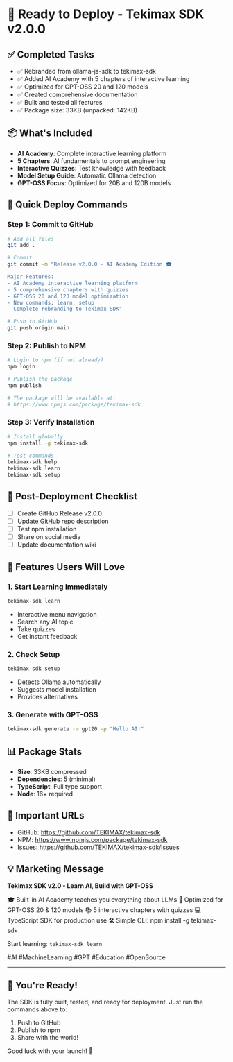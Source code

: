 # 🚀 Ready to Deploy - Tekimax SDK v2.0.0

## ✅ Completed Tasks
- ✅ Rebranded from ollama-js-sdk to tekimax-sdk
- ✅ Added AI Academy with 5 chapters of interactive learning
- ✅ Optimized for GPT-OSS 20 and 120 models
- ✅ Created comprehensive documentation
- ✅ Built and tested all features
- ✅ Package size: 33KB (unpacked: 142KB)

## 📦 What's Included
- **AI Academy**: Complete interactive learning platform
- **5 Chapters**: AI fundamentals to prompt engineering
- **Interactive Quizzes**: Test knowledge with feedback
- **Model Setup Guide**: Automatic Ollama detection
- **GPT-OSS Focus**: Optimized for 20B and 120B models

## 🎯 Quick Deploy Commands

### Step 1: Commit to GitHub
```bash
# Add all files
git add .

# Commit
git commit -m "Release v2.0.0 - AI Academy Edition 🎓

Major Features:
- AI Academy interactive learning platform
- 5 comprehensive chapters with quizzes
- GPT-OSS 20 and 120 model optimization
- New commands: learn, setup
- Complete rebranding to Tekimax SDK"

# Push to GitHub
git push origin main
```

### Step 2: Publish to NPM
```bash
# Login to npm (if not already)
npm login

# Publish the package
npm publish

# The package will be available at:
# https://www.npmjs.com/package/tekimax-sdk
```

### Step 3: Verify Installation
```bash
# Install globally
npm install -g tekimax-sdk

# Test commands
tekimax-sdk help
tekimax-sdk learn
tekimax-sdk setup
```

## 📝 Post-Deployment Checklist

- [ ] Create GitHub Release v2.0.0
- [ ] Update GitHub repo description
- [ ] Test npm installation
- [ ] Share on social media
- [ ] Update documentation wiki

## 🎉 Features Users Will Love

### 1. Start Learning Immediately
```bash
tekimax-sdk learn
```
- Interactive menu navigation
- Search any AI topic
- Take quizzes
- Get instant feedback

### 2. Check Setup
```bash
tekimax-sdk setup
```
- Detects Ollama automatically
- Suggests model installation
- Provides alternatives

### 3. Generate with GPT-OSS
```bash
tekimax-sdk generate -m gpt20 -p "Hello AI!"
```

## 📊 Package Stats
- **Size**: 33KB compressed
- **Dependencies**: 5 (minimal)
- **TypeScript**: Full type support
- **Node**: 16+ required

## 🔗 Important URLs
- GitHub: https://github.com/TEKIMAX/tekimax-sdk
- NPM: https://www.npmjs.com/package/tekimax-sdk
- Issues: https://github.com/TEKIMAX/tekimax-sdk/issues

## 💡 Marketing Message

**Tekimax SDK v2.0 - Learn AI, Build with GPT-OSS**

🎓 Built-in AI Academy teaches you everything about LLMs
🚀 Optimized for GPT-OSS 20 & 120 models
📚 5 interactive chapters with quizzes
💻 TypeScript SDK for production use
🛠️ Simple CLI: npm install -g tekimax-sdk

Start learning: `tekimax-sdk learn`

#AI #MachineLearning #GPT #Education #OpenSource

---

## 🎯 You're Ready!

The SDK is fully built, tested, and ready for deployment. Just run the commands above to:
1. Push to GitHub
2. Publish to npm
3. Share with the world!

Good luck with your launch! 🚀